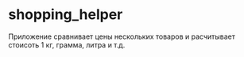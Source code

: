 # shopping_helper
Приложение сравнивает цены нескольких товаров и расчитывает стоисоть 1 кг, грамма, литра и т.д.
